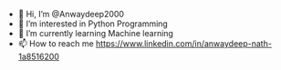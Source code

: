 - 👋 Hi, I’m @Anwaydeep2000
- 👀 I’m interested in Python Programming
- 🌱 I’m currently learning  Machine learning
- 📫 How to reach me https://www.linkedin.com/in/anwaydeep-nath-1a8516200

<!---
Anwaydeep2000/Anwaydeep2000 is a ✨ special ✨ repository because its `README.md` (this file) appears on your GitHub profile.
You can click the Preview link to take a look at your changes.
--->

